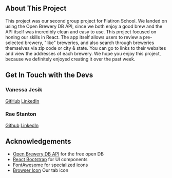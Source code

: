 ## About This Project
This project was our second group project for Flatiron School. We landed on using the Open Brewery DB API, since we both enjoy a good brew and the API itself was incredibly clean and easy to use. This project focused on honing our skills in React. The app itself allows users to review a pre-selected brewery, "like" breweries, and also search through breweries themselves via zip code or city & state. You can go to links to their websites and view the addresses of each brewery. We hope you enjoy this project, because we definitely enjoyed creating it over the past week.

## Get In Touch with the Devs

### Vanessa Jesik

[GitHub](https://github.com/vanessa-jesik)
[LinkedIn](https://linkedin.com/in/vanessa-jesik)

### Rae Stanton

[Github](https://github.com/rae-stanton)
[LinkedIn](https://linkedin.com/in/rae-stanton)

## Acknowledgements

- [Open Brewery DB API](https://openbrewerydb.org/) for the free open DB
- [React Bootstrap](https://react-bootstrap.github.io/) for UI components
- [FontAwesome](https://fontawesome.com) for specialized icons
- [Browser Icon](https://www.flaticon.com/free-icon/beer_931949?term=beer+mug&page=1&position=3&origin=search&related_id=931949) Our tab icon
